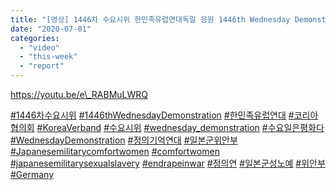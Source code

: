 ```yaml
---
title: "[영상] 1446차 수요시위 한민족유럽연대독일 응원 1446th Wednesday Demonstration Solidarity Message from Germany"
date: "2020-07-01"
categories: 
  - "video"
  - "this-week"
  - "report"
---
```


https://youtu.be/e\_RABMuLWRQ

[#1446차수요시위](https://www.youtube.com/results?search_query=%231446%EC%B0%A8%EC%88%98%EC%9A%94%EC%8B%9C%EC%9C%84) [#1446thWednesdayDemonstration](https://www.youtube.com/results?search_query=%231446thWednesdayDemonstration) [#한민족유럽연대](https://www.youtube.com/results?search_query=%23%ED%95%9C%EB%AF%BC%EC%A1%B1%EC%9C%A0%EB%9F%BD%EC%97%B0%EB%8C%80) [#코리아협의회](https://www.youtube.com/results?search_query=%23%EC%BD%94%EB%A6%AC%EC%95%84%ED%98%91%EC%9D%98%ED%9A%8C) [#KoreaVerband](https://www.youtube.com/results?search_query=%23KoreaVerband) [#수요시위](https://www.youtube.com/results?search_query=%23%EC%88%98%EC%9A%94%EC%8B%9C%EC%9C%84) [#wednesday\_demonstration](https://www.youtube.com/results?search_query=%23wednesday_demonstration) [#수요일은평화다](https://www.youtube.com/results?search_query=%23%EC%88%98%EC%9A%94%EC%9D%BC%EC%9D%80%ED%8F%89%ED%99%94%EB%8B%A4) [#WednesdayDemonstration](https://www.youtube.com/results?search_query=%23WednesdayDemonstration) [#정의기억연대](https://www.youtube.com/results?search_query=%23%EC%A0%95%EC%9D%98%EA%B8%B0%EC%96%B5%EC%97%B0%EB%8C%80) [#일본군위안부](https://www.youtube.com/results?search_query=%23%EC%9D%BC%EB%B3%B8%EA%B5%B0%EC%9C%84%EC%95%88%EB%B6%80) [#Japanesemilitarycomfortwomen](https://www.youtube.com/results?search_query=%23Japanesemilitarycomfortwomen) [#comfortwomen](https://www.youtube.com/results?search_query=%23comfortwomen) [#japanesemilitarysexualslavery](https://www.youtube.com/results?search_query=%23japanesemilitarysexualslavery) [#endrapeinwar](https://www.youtube.com/results?search_query=%23endrapeinwar) [#정의연](https://www.youtube.com/results?search_query=%23%EC%A0%95%EC%9D%98%EC%97%B0) [#일본군성노예](https://www.youtube.com/results?search_query=%23%EC%9D%BC%EB%B3%B8%EA%B5%B0%EC%84%B1%EB%85%B8%EC%98%88) [#위안부](https://www.youtube.com/results?search_query=%23%EC%9C%84%EC%95%88%EB%B6%80) [#Germany](https://www.youtube.com/results?search_query=%23Germany)
